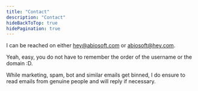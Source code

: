 ```yaml
---
title: "Contact"
description: "Contact"
hideBackToTop: true
hidePagination: true
---
```


I can be reached on either hey@abiosoft.com or abiosoft@hey.com.

Yeah, easy, you do not have to remember the order of the username or the domain :D.

While marketing, spam, bot and similar emails get binned, I do ensure to read emails from genuine people
and will reply if necessary.

